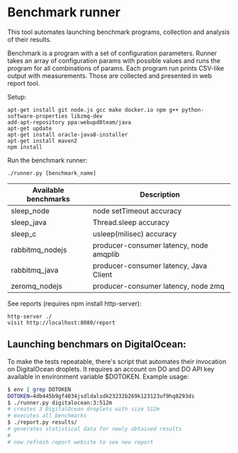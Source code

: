 Benchmark runner
================

This tool automates launching benchmark programs, collection and analysis of their results.

Benchmark is a program with a set of configuration parameters. Runner takes an array of
configuration params with possible values and runs the program for all combinations of
params. Each program run prints CSV-like output with measurements. Those are collected
and presented in web report tool.

Setup:
```
apt-get install git node.js gcc make docker.io npm g++ python-software-properties libzmq-dev
add-apt-repository ppa:webupd8team/java
apt-get update
apt-get install oracle-java8-installer
apt-get install maven2
npm install
```
Run the benchmark runner:
```
./runner.py [benchmark_name]
```

|Available benchmarks|Description                            |
|--------------------|---------------------------------------|
|sleep_node          |node setTimeout accuracy               |
|sleep_java          |Thread.sleep accuracy                  |
|sleep_c             |usleep(milisec) accuracy               |
|rabbitmq_nodejs     |producer-consumer latency, node amqplib|
|rabbitmq_java       |producer-consumer latency, Java Client |
|zeromq_nodejs       |producer-consumer latency, node zmq     |

See reports (requires npm install http-server):
```
http-server ./
visit http://localhost:8080/report
```

Launching benchmars on DigitalOcean:
------------------------------------

To make the tests repeatable, there's script that automates their invocation on
 DigitalOcean droplets. It requires an account on DO and DO API key available
 in environment variable $DOTOKEN. Example usage:

 ```bash
$ env | grep DOTOKEN
DOTOKEN=4db445b9gf4034jsdldalsdk23232b269k123123uf9hq8293ds
$ ./runner.py digitalocean:3:512m
# creates 3 DigitalOcean droplets with size 512m
# executes all benchmarks
$ ./report.py results/
# generates statistical data for newly obtained results
#
# now refresh report website to see new report
```

